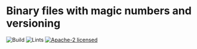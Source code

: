 # Binary files with magic numbers and versioning

![Build](https://github.com/rust-amplify/binfile/workflows/Build/badge.svg)
![Lints](https://github.com/rust-amplify/binfile/workflows/Lints/badge.svg)
[![Apache-2 licensed](https://img.shields.io/crates/l/binfile)](./LICENSE)
